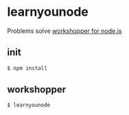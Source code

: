 # learnyounode

Problems solve [workshopper for node.js](https://github.com/workshopper/learnyounode)

## init
```bash
$ npm install
```

## workshopper
```bash
$ learnyounode
```
